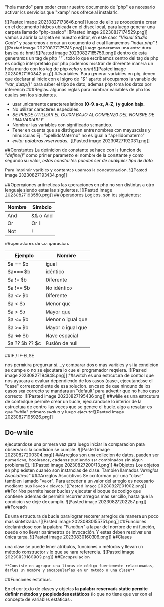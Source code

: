 "hola mundo"
para poder crear nuestro documento de "php" es necesario activar los servicios que "xamp" nos ofrece al instalarlo.

![[Pasted image 20230827173646.png]]
luego de ello se procederá a crear en el documento htdocs ubicada en el disco local, para luego generar una carpeta llamado "php-basico" 
![[Pasted image 20230827174529.png]]
vamos a abrir la carpeta en nuestro editor, en este caso *"Visual Studio Code"* y pasaremos a crear un documento al cual llamaremos *"index.php"* 
![[Pasted image 20230827175745.png]]
luego generamos una estrcutura basica de hmtl
![[Pasted image 20230827185759.png]]
dentro de esta generamos un tag de php *"<?php ?>"* . todo lo que escribamos dentro del tag de php es codigo interpretado por php
podemos mostrar de diferente manera un hola mundo con los tag de php *echo* y *print* 
![[Pasted image 20230827190342.png]]
##variables.
Para generar variables en php tienen que declarar al inicio con el signo de *"$"* aparte si ocupamos la variable de  *"var_dump()"* para saber el tipo de dato, ademas php toma los datos por inferencia 
###Reglas.
algunas reglas para nombrar variables de php los cuales son los siguientes.
- usar unicamente caracteres latinos **(0-9, a-z, A-Z, ) y guion bajo.** 
- No utilizar caracteres especiales.
- *SE PUEDE UTILIZAR EL GUION BAJO AL COMIENZO DEL NOMBRE DE UNA VARIABLE*
- Nombrar las variables con significado semantico.
- Tener en cuenta que se distinguen entre nombres con mayusculas y minusculas Ej : "apellidoMaterno" no es igual a "apellidomaterno"
- *evitar palabras reservadas.* 
![[Pasted image 20230827192031.png]]

##Constantes
La definicion de constante se hace con la funcion de *"define()"* como primer parametro el nombre de la constante y como segundo su valor, *estas constantes pueden ser de cualquier tipo de dato* 

Para imprimir varibles y contantes usamos la concatenacion.
![[Pasted image 20230827193434.png]]

##Opercaiones aritmeticas
las operaciones en php no son distintas a otro lenguaje siendo estas las siguientes.
![[Pasted image 20230827193550.png]]
##Operadores Logicos.
son los siguientes:

| Nombre | Símbolo  |
| ------ | -------- |
| And    | && o And |
| Or     | Or I     | 
| Not    | !        |

##operadores de comparacion.

| Ejemplo        | Nombre            |
| -------------- | ----------------- |
| $a == $b       | igual             |
| $a=== $b       | idéntico          |
| $a != $b       | Diferente         |
| $a !== $b      | No idéntico       |
| $a <> $b       | Diferente         |
| $a < $b        | Menor que         |
| $a  > $b       | Mayor que         |
| $a <= $b       | Menor o igual que |
| $a >= $b       | Mayor o igual que |
| $a <=> $b      | Nave espacial     |
| $a ?? $b ?? $c | Fusión de null    |

##IF / IF-ELSE

nos permitira preguntar si....y comparar dos o mas varibles y si la condicion se cumple o no se ejecutara lo que el programador requiera.
![[Pasted image 20230827194948.png]]
##switch
es una estrcutura de control que nos ayudara a evaluar dependiendo de los casos (case), ejecutandose el "case" correspondiente de esa solucion, en caso de que ninguno de los casos sea correcto se mandara un "default" para advertir que no hubo caso correcto.
![[Pasted image 20230827195436.png]]
##while 
es una estrcutura de controlque permite crear un bucle, ejecutandose lo interior de la estructura de control las veces que se genere el bucle.
algo a resaltar es que "while" primero *evalua* y luego *ejecuta*![[Pasted image 20230827195926.png]]
## Do-while
ejecutandose una primera vez para luego iniciar la comparacion para observar si la condicion se cumple.
![[Pasted image 20230827200304.png]]
##Arreglos 
son una collecion de datos, pueden ser numericos, booleanos, cadenas  pudiendo ser combinados sin algun problema
Ej.
![[Pasted image 20230827200713.png]]
##Objetos
Los objetos en php existen cuando son instancias de clase. Tambien llamados *"Arreglos Asociativos"*
###Arreglos Asociativos
Se conforman por una "clave" tambien llamado "valor". Para acceder a un valor del arreglo es necesario mediante sus llaves o claves.
![[Pasted image 20230827201902.png]]
##For
Nos permite hacer bucles y ejecutar el boque de codigo que contiene, ademas de permitir recorrer arreglos mas sencillo, hasta que la condicion se deje de cumplir.
![[Pasted image 20230827202257.png]]
##Foreach

Es una estructura de bucle para lograr recorrer arreglos de manera un poco mas sintetizada.
![[Pasted image 20230830155751.png]]
##Funciones 
declarándose con la  palabra *"Function"* a la par del nombre de mi función, puede o no llevar parámetros de invocación, Y estas deben resolver una única tarea.
![[Pasted image 20230830160306.png]]
##Clases

una clase se puede tener atributos, funciones o métodos y llevan un método constructor y lo que se hara referencia.
![[Pasted image 20230830160803.png]]
##Encapsulacion

	**Consiste en agrupar una líneas de código fuertemente relacionadas, darles un nombre y encapsularlas en un método o una clase**

##Funciones estaticas.

En el contexto de clases y objetos **la palabra reservada static permite definir métodos y propiedades estáticos** (lo que no tiene que ver con el concepto de variables estáticas).

